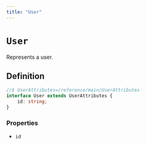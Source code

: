 ```yaml
---
title: "User"
---
```


# `User`

Represents a user.

## Definition

```ts
//$ UserAttributes=/reference/main/UserAttributes
interface User extends UserAttributes {
	id: string;
}
```

### Properties

- `id`
